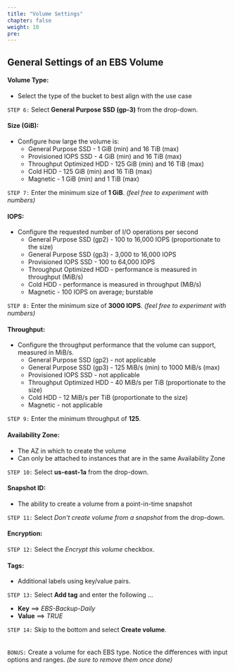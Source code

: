 ```yaml
---
title: "Volume Settings"
chapter: false
weight: 10
pre:
---
```


## General Settings of an EBS Volume

#### Volume Type:
- Select the type of the bucket to best align with the use case

`STEP 6:`  Select **General Purpose SSD (gp-3)** from the drop-down.

#### Size (GiB):
- Configure how large the volume is:  
    - General Purpose SSD - 1 GiB (min) and 16 TiB (max)
    - Provisioned IOPS SSD - 4 GiB (min) and 16 TiB (max)
    - Throughput Optimized HDD - 125 GiB (min) and 16 TiB (max)
    - Cold HDD - 125 GiB (min) and 16 TiB (max)
    - Magnetic - 1 GiB (min) and 1 TiB (max)

`STEP 7:`  Enter the minimum size of **1 GiB**.  *(feel free to experiment with numbers)*

#### IOPS:
- Configure the requested number of I/O operations per second
    - General Purpose SSD (gp2) - 100 to 16,000 IOPS (proportionate to the size)
    - General Purpose SSD (gp3) - 3,000 to 16,000 IOPS
    - Provisioned IOPS SSD - 100 to 64,000 IOPS
    - Throughput Optimized HDD - performance is measured in throughput (MiB/s)
    - Cold HDD - performance is measured in throughput (MiB/s)
    - Magnetic - 100 IOPS on average; burstable

`STEP 8:`  Enter the minimum size of **3000 IOPS**.  *(feel free to experiment with numbers)*

#### Throughput:
- Configure the throughput performance that the volume can support, measured in MiB/s.
    - General Purpose SSD (gp2) - not applicable
    - General Purpose SSD (gp3) - 125 MiB/s (min) to 1000 MiB/s (max)
    - Provisioned IOPS SSD - not applicable
    - Throughput Optimized HDD - 40 MiB/s per TiB (proportionate to the size)
    - Cold HDD - 12 MiB/s per TiB (proportionate to the size)
    - Magnetic - not applicable

`STEP 9:`  Enter the minimum throughput of **125**.

#### Availability Zone:
- The AZ in which to create the volume
- Can only be attached to instances that are in the same Availability Zone

`STEP 10:`  Select **us-east-1a** from the drop-down.

#### Snapshot ID:
- The ability to create a volume from a point-in-time snapshot

`STEP 11:`  Select *Don't create volume from a snapshot* from the drop-down.

#### Encryption:

`STEP 12:`  Select the *Encrypt this volume* checkbox.

#### Tags:
- Additional labels using key/value pairs.

`STEP 13:`  Select **Add tag** and enter the following ...
- **Key** ==> *EBS-Backup-Daily*
- **Value** ==> *TRUE*

`STEP 14:`  Skip to the bottom and select **Create volume**.
<br>
<br>
<br>
`BONUS:`  Create a volume for each EBS type.  Notice the differences with input options and ranges.  *(be sure to remove them once done)*
